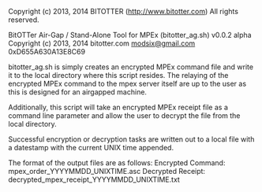 Copyright (c) 2013, 2014
BITOTTER (http://www.bitotter.com) All rights reserved.

BitOTTer Air-Gap / Stand-Alone Tool for MPEx (bitotter_ag.sh) v0.0.2 alpha 
Copyright (c) 2013, 2014 bitotter.com <modsix@gmail.com> 0xD655A630A13E8C69 

bitotter_ag.sh is simply creates an encrypted MPEx command file and write it 
to the local directory where this script resides. The relaying of the encrypted
MPEx command to the mpex server itself are up to the user as this is designed
for an airgapped machine.

Additionally, this script will take an encrypted MPEx receipt file as a command line
parameter and allow the user to decrypt the file from the local directory. 

Successful encryption or decryption tasks are written out
to a local file with a datestamp with the current UNIX time appended.

The format of the output files are as follows:
Encrypted Command: mpex_order_YYYYMMDD_UNIXTIME.asc
Decrypted Receipt: decrypted_mpex_receipt_YYYYMMDD_UNIXTIME.txt
